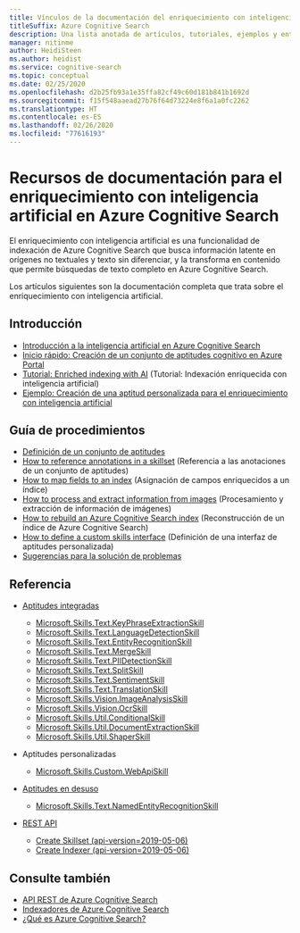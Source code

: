 ```yaml
---
title: Vínculos de la documentación del enriquecimiento con inteligencia artificial
titleSuffix: Azure Cognitive Search
description: Una lista anotada de artículos, tutoriales, ejemplos y entradas de blog relacionados con cargas de trabajo de enriquecimiento con inteligencia artificial en Azure Cognitive Search.
manager: nitinme
author: HeidiSteen
ms.author: heidist
ms.service: cognitive-search
ms.topic: conceptual
ms.date: 02/25/2020
ms.openlocfilehash: d2b25fb93a1e35ffa82cf49c60d181b841b1692d
ms.sourcegitcommit: f15f548aaead27b76f64d73224e8f6a1a0fc2262
ms.translationtype: HT
ms.contentlocale: es-ES
ms.lasthandoff: 02/26/2020
ms.locfileid: "77616193"
---
```

# <a name="documentation-resources-for-ai-enrichment-in-azure-cognitive-search"></a>Recursos de documentación para el enriquecimiento con inteligencia artificial en Azure Cognitive Search

El enriquecimiento con inteligencia artificial es una funcionalidad de indexación de Azure Cognitive Search que busca información latente en orígenes no textuales y texto sin diferenciar, y la transforma en contenido que permite búsquedas de texto completo en Azure Cognitive Search.

Los artículos siguientes son la documentación completa que trata sobre el enriquecimiento con inteligencia artificial.

## <a name="getting-started"></a>Introducción
+ [Introducción a la inteligencia artificial en Azure Cognitive Search](cognitive-search-concept-intro.md)
+ [Inicio rápido: Creación de un conjunto de aptitudes cognitivo en Azure Portal](cognitive-search-quickstart-blob.md)
+ [Tutorial: Enriched indexing with AI](cognitive-search-tutorial-blob.md) (Tutorial: Indexación enriquecida con inteligencia artificial)
+ [Ejemplo: Creación de una aptitud personalizada para el enriquecimiento con inteligencia artificial](cognitive-search-create-custom-skill-example.md)

## <a name="how-to-guidance"></a>Guía de procedimientos
+ [Definición de un conjunto de aptitudes](cognitive-search-defining-skillset.md)
+ [How to reference annotations in a skillset](cognitive-search-concept-annotations-syntax.md) (Referencia a las anotaciones de un conjunto de aptitudes)
+ [How to map fields to an index](cognitive-search-output-field-mapping.md) (Asignación de campos enriquecidos a un índice)
+ [How to process and extract information from images](cognitive-search-concept-image-scenarios.md) (Procesamiento y extracción de información de imágenes)
+ [How to rebuild an Azure Cognitive Search index](search-howto-reindex.md) (Reconstrucción de un índice de Azure Cognitive Search)
+ [How to define a custom skills interface](cognitive-search-custom-skill-interface.md) (Definición de una interfaz de aptitudes personalizada)
+ [Sugerencias para la solución de problemas](cognitive-search-concept-troubleshooting.md)

## <a name="reference"></a>Referencia

+ [Aptitudes integradas](cognitive-search-predefined-skills.md)
  + [Microsoft.Skills.Text.KeyPhraseExtractionSkill](cognitive-search-skill-keyphrases.md)
  + [Microsoft.Skills.Text.LanguageDetectionSkill](cognitive-search-skill-language-detection.md)
  + [Microsoft.Skills.Text.EntityRecognitionSkill](cognitive-search-skill-entity-recognition.md)
  + [Microsoft.Skills.Text.MergeSkill](cognitive-search-skill-textmerger.md)
  + [Microsoft.Skills.Text.PIIDetectionSkill](cognitive-search-skill-pii-detection.md)
  + [Microsoft.Skills.Text.SplitSkill](cognitive-search-skill-textsplit.md)
  + [Microsoft.Skills.Text.SentimentSkill](cognitive-search-skill-sentiment.md)
  + [Microsoft.Skills.Text.TranslationSkill](cognitive-search-skill-text-translation.md)
  + [Microsoft.Skills.Vision.ImageAnalysisSkill](cognitive-search-skill-image-analysis.md)
  + [Microsoft.Skills.Vision.OcrSkill](cognitive-search-skill-ocr.md)
  + [Microsoft.Skills.Util.ConditionalSkill](cognitive-search-skill-conditional.md)
  + [Microsoft.Skills.Util.DocumentExtractionSkill](cognitive-search-skill-document-extraction.md)
  + [Microsoft.Skills.Util.ShaperSkill](cognitive-search-skill-shaper.md)

+ Aptitudes personalizadas
  + [Microsoft.Skills.Custom.WebApiSkill](cognitive-search-custom-skill-web-api.md)

+ [Aptitudes en desuso](cognitive-search-skill-deprecated.md)
  + [Microsoft.Skills.Text.NamedEntityRecognitionSkill](cognitive-search-skill-named-entity-recognition.md)

+ [REST API](https://docs.microsoft.com/rest/api/searchservice/)
  + [Create Skillset (api-version=2019-05-06)](https://docs.microsoft.com/rest/api/searchservice/create-skillset)
  + [Create Indexer (api-version=2019-05-06)](https://docs.microsoft.com/rest/api/searchservice/create-indexer)

## <a name="see-also"></a>Consulte también

+ [API REST de Azure Cognitive Search](https://docs.microsoft.com/rest/api/searchservice/)
+ [Indexadores de Azure Cognitive Search](search-indexer-overview.md)
+ [¿Qué es Azure Cognitive Search?](search-what-is-azure-search.md)
